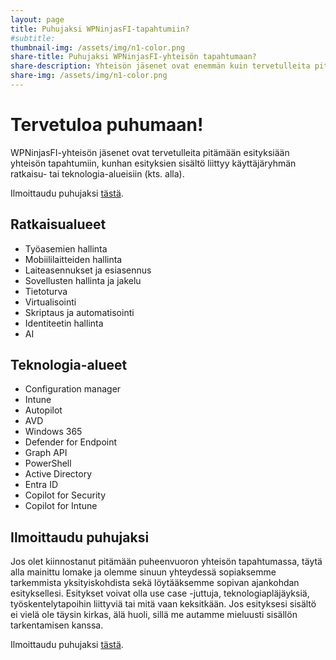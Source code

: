 ```yaml
---
layout: page
title: Puhujaksi WPNinjasFI-tapahtumiin?
#subtitle: 
thumbnail-img: /assets/img/n1-color.png
share-title: Puhujaksi WPNinjasFI-yhteisön tapahtumaan?
share-description: Yhteisön jäsenet ovat enemmän kuin tervetulleita pitämään esityksiä tapahtumissamme. Ilmoittaudu rohkeasti mukaan!
share-img: /assets/img/n1-color.png
--- 
```

# Tervetuloa puhumaan!
WPNinjasFI-yhteisön jäsenet ovat tervetulleita pitämään esityksiään yhteisön tapahtumiin, kunhan esityksien sisältö liittyy käyttäjäryhmän ratkaisu- tai teknologia-alueisiin (kts. alla).

Ilmoittaudu puhujaksi <a href="https://forms.office.com/e/RDTtKNdxz5" target="_blank">tästä</a>.

## Ratkaisualueet
- Työasemien hallinta
- Mobiililaitteiden hallinta
- Laiteasennukset ja esiasennus
- Sovellusten hallinta ja jakelu
- Tietoturva
- Virtualisointi
- Skriptaus ja automatisointi
- Identiteetin hallinta
- AI

## Teknologia-alueet
- Configuration manager
- Intune
- Autopilot
- AVD
- Windows 365
- Defender for Endpoint
- Graph API
- PowerShell
- Active Directory
- Entra ID
- Copilot for Security
- Copilot for Intune

## Ilmoittaudu puhujaksi
Jos olet kiinnostanut pitämään puheenvuoron yhteisön tapahtumassa, täytä alla mainittu lomake ja olemme sinuun yhteydessä sopiaksemme tarkemmista yksityiskohdista sekä löytääksemme sopivan ajankohdan esityksellesi. Esitykset voivat olla use case -juttuja, teknologiapläjäyksiä, työskentelytapoihin liittyviä tai mitä vaan keksitkään. Jos esityksesi sisältö ei vielä ole täysin kirkas, älä huoli, sillä me autamme mieluusti sisällön tarkentamisen kanssa.

Ilmoittaudu puhujaksi <a href="https://forms.office.com/e/RDTtKNdxz5" target="_blank">tästä</a>.
